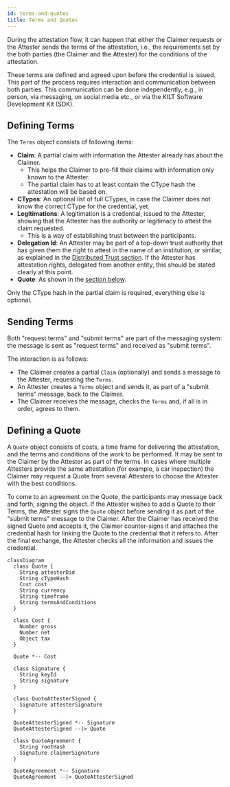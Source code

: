 ```yaml
---
id: terms-and-quotes
title: Terms and Quotes
---
```


During the attestation flow, it can happen that either the Claimer requests or the Attester sends the terms of the attestation, i.e., the requirements set by the both parties (the Claimer and the Attester) for the conditions of the attestation.

These terms are defined and agreed upon before the credential is issued.
This part of the process requires interaction and communication between both parties.
This communication can be done independently, e.g., in person, via messaging, on social media etc., or via the KILT Software Development Kit (SDK).

## Defining Terms

The `Terms` object consists of following items:

- **Claim**: A partial claim with information the Attester already has about the Claimer.
  - This helps the Claimer to pre-fill their claims with information only known to the Attester.
  - The partial claim has to at least contain the CType hash the attestation will be based on.
- **CTypes**: An optional list of full CTypes, in case the Claimer does not know the correct CType for the credential, yet.
- **Legitimations**: A legitimation is a credential, issued to the Attester, showing that the Attester has the authority or legitimacy to attest the claim requested.
  - This is a way of establishing trust between the participants.
- **Delegation Id**: An Attester may be part of a top-down trust authority that has given them the right to attest in the name of an institution, or similar, as explained in the [Distributed Trust section](../06_distributed_trust.md). If the Attester has attestation rights, delegated from another entity, this should be stated clearly at this point.
- **Quote**: As shown in the [section below](#defining-a-quote).

Only the CType hash in the partial claim is required, everything else is optional.

## Sending Terms

Both "request terms" and "submit terms" are part of the messaging system: the message is sent as "request terms" and received as "submit terms".

The interaction is as follows:

- The Claimer creates a partial `Claim` (optionally) and sends a message to the Attester, requesting the `Terms`.
- An Attester creates a `Terms` object and sends it, as part of a "submit terms" message, back to the Claimer.
- The Claimer receives the message, checks the `Terms` and, if all is in order, agrees to them.


## Defining a Quote

A `Quote` object consists of costs, a time frame for delivering the attestation, and the terms and conditions of the work to be performed.
It may be sent to the Claimer by the Attester as part of the terms.
In cases where multiple Attesters provide the same attestation (for example, a car inspection) the Claimer may request a Quote from several Attesters to choose the Attester with the best conditions.

To come to an agreement on the Quote, the participants may message back and forth, signing the object.
If the Attester wishes to add a Quote to their Terms, the Attester signs the `Quote` object before sending it as part of the "submit terms" message to the Claimer.
After the Claimer has received the signed Quote and accepts it, the Claimer counter-signs it and attaches the credential hash for linking the Quote to the credential that it refers to.
After the final exchange, the Attester checks all the information and issues the credential.

```mermaid
classDiagram
  class Quote {
    String attesterDid
    String cTypeHash
    Cost cost
    String currency
    String timeframe
    String termsAndConditions
  }

  class Cost {
    Number gross
    Number net
    Object tax
  }

  Quote *-- Cost

  class Signature {
    String keyId
    String signature
  }

  class QuoteAttesterSigned {
    Signature attesterSignature
  }

  QuoteAttesterSigned *-- Signature
  QuoteAttesterSigned --|> Quote

  class QuoteAgreement {
    String rootHash
    Signature claimerSignature
  }

  QuoteAgreement *-- Signature
  QuoteAgreement --|> QuoteAttesterSigned
```
